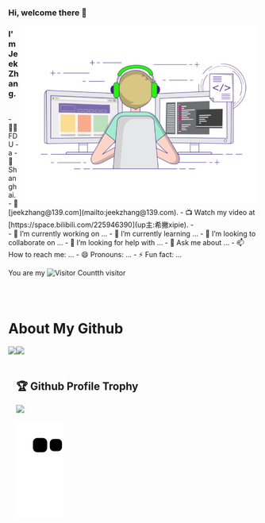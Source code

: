 ### Hi, welcome there 👋
<img align="right" top='60' alt="GIF" src="https://raw.githubusercontent.com/devSouvik/devSouvik/master/gif3.gif" width="480"/>



### I'm Jeek Zhang.

<br/>
- 👨‍🎓 FDU
- a
- 🏫 Shanghai.
- 💬 [jeekzhang@139.com](mailto:jeekzhang@139.com).
- 📺︎ Watch my video at [https://space.bilibili.com/225946390](up主:希撇xipie).
- 
<br/>
- 🔭 I’m currently working on ...
- 🌱 I’m currently learning ...
- 👯 I’m looking to collaborate on ...
- 🤔 I’m looking for help with ...
- 💬 Ask me about ...
- 📫 How to reach me: ...
- 😄 Pronouns: ...
- ⚡ Fun fact: ...
<br/>

You are my ![Visitor Count](https://profile-counter.glitch.me/jeekzhang/count.svg)th visitor

<br/>
<br/>

# About My Github

<div>
    <img height="165" align="left" src="https://github-readme-stats.vercel.app/api?username=jeekzhang&theme=calm&show_icons=true" />
    <img src="https://github-readme-stats.vercel.app/api/top-langs/?username=jeekzhang&theme=calm&langs_count=6&layout=compact" />
</div>

<br/>  




## 🏆 Github Profile Trophy
<img src="https://github-profile-trophy.vercel.app/?username=jeekzhang&column=8"/>

![](https://raw.githubusercontent.com/jeekzhang/jeekzhang/output/github-contribution-grid-snake.svg)

<br/>  
<br/>  
<br/>  



